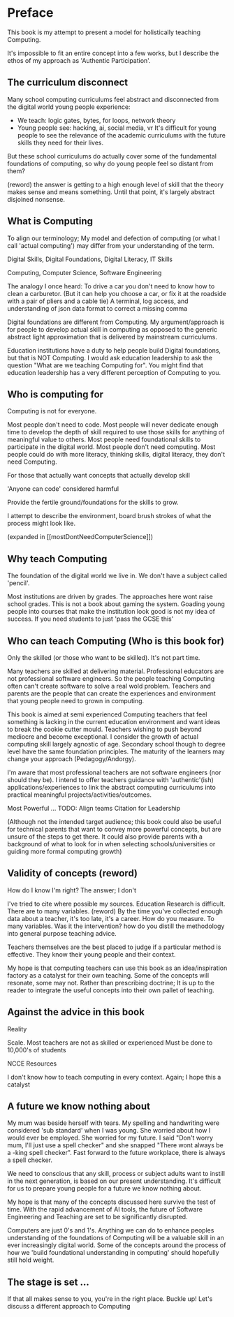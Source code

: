 Preface
=======

This book is my attempt to present a model for holistically teaching Computing.

It's impossible to fit an entire concept into a few works, but I describe the ethos of my approach as 'Authentic Participation'.

## The curriculum disconnect

Many school computing curriculums feel abstract and disconnected from the digital world young people experience:
* We teach: logic gates, bytes, for loops, network theory
* Young people see: hacking, ai, social media, vr
It's difficult for young people to see the relevance of the academic curriculums with the future skills they need for their lives.

But these school curriculums do actually cover some of the fundamental foundations of computing, so why do young people feel so distant from them?

(reword) the answer is getting to a high enough level of skill that the theory makes sense and means something. Until that point, it's largely abstract disjoined nonsense.


## What is Computing

To align our terminology; My model and defection of computing (or what I call 'actual computing') may differ from your understanding of the term.

Digital Skills, Digital Foundations, Digital Literacy, IT Skills

Computing, Computer Science, Software Engineering

The analogy I once heard: To drive a car you don't need to know how to clean a carburetor.
(But it can help you choose a car, or fix it at the roadside with a pair of pliers and a cable tie)
A terminal, log access, and understanding of json data format to correct a missing comma

Digital foundations are different from Computing. My argument/approach is for people to develop actual skill in computing as opposed to the generic abstract light approximation that is delivered by mainstream curriculums.

Education institutions have a duty to help people build Digital foundations, but that is NOT Computing. I would ask education leadership to ask the question "What are we teaching Computing for". You might find that education leadership has a very different perception of Computing to you.


## Who is computing for

Computing is not for everyone.

Most people don't need to code. Most people will never dedicate enough time to develop the depth of skill required to use those skills for anything of meaningful value to others.
Most people need foundational skills to participate in the digital world. Most people don't need computing.
Most people could do with more literacy, thinking skills, digital literacy, they don't need Computing.

For those that actually want concepts that actually develop skill

'Anyone can code' considered harmful

Provide the fertile ground/foundations for the skills to grow.

I attempt to describe the environment, board brush strokes of what the process might look like.

(expanded in [[mostDontNeedComputerScience]])


## Why teach Computing

The foundation of the digital world we live in.
We don't have a subject called 'pencil'.

Most institutions are driven by grades. The approaches here wont raise school grades. This is not a book about gaming the system. Goading young people into courses that make the institution look good is not my idea of success.
If you need students to just 'pass the GCSE this'


## Who can teach Computing (Who is this book for)

Only the skilled (or those who want to be skilled). It's not part time.

Many teachers are skilled at delivering material.
Professional educators are not professional software engineers.
So the people teaching Computing often can't create software to solve a real wold problem.
Teachers and parents are the people that can create the experiences and environment that young people need to grown in computing.

This book is aimed at semi experienced Computing teachers that feel something is lacking in the current education environment and want ideas to break the cookie cutter mould. Teachers wishing to push beyond mediocre and become exceptional.
I consider the growth of actual computing skill largely agnostic of age.
Secondary school though to degree level have the same foundation principles.
The maturity of the learners may change your approach (Pedagogy/Andorgy).

I'm aware that most professional teachers are not software engineers (nor should they be).
I intend to offer teachers guidance with 'authentic'(ish) applications/experiences to link the abstract computing curriculums into practical meaningful projects/activities/outcomes.

Most Powerful ...
TODO: Align teams
Citation for Leadership

(Although not the intended target audience; this book could also be useful for technical parents that want to convey more powerful concepts, but are unsure of the steps to get there. It could also provide parents with a background of what to look for in when selecting schools/universities or guiding more formal computing growth)


## Validity of concepts (reword)

How do I know I'm right? The answer; I don't

I've tried to cite where possible my sources.
Education Research is difficult. There are to many variables.
(reword)
By the time you've collected enough data about a teacher, it's too late, it's a career. How do you measure. To many variables. Was it the intervention? how do you distill the methodology into general purpose teaching advice.

Teachers themselves are the best placed to judge if a particular method is effective. They know their young people and their context.

My hope is that computing teachers can use this book as an idea/inspiration factory as a catalyst for their own teaching. Some of the concepts will resonate, some may not. Rather than prescribing doctrine; It is up to the reader to integrate the useful concepts into their own pallet of teaching.


## Against the advice in this book

Reality

Scale. Most teachers are not as skilled or experienced
Must be done to 10,000's of students

NCCE Resources

I don't know how to teach computing in every context.
Again; I hope this a catalyst


## A future we know nothing about

My mum was beside herself with tears. My spelling and handwriting were considered 'sub standard' when I was young. She worried about how I would ever be employed. She worried for my future. I said "Don't worry mum, I'll just use a spell checker" and she snapped "There wont always be a -king spell checker". Fast forward to the future workplace, there is always a spell checker.

We need to conscious that any skill, process or subject adults want to instill in the next generation, is based on our present understanding. It's difficult for us to prepare young people for a future we know nothing about.

My hope is that many of the concepts discussed here survive the test of time. With the rapid advancement of AI tools, the future of Software Engineering and Teaching are set to be significantly disrupted.

Computers are just 0's and 1's. Anything we can do to enhance peoples understanding of the foundations of Computing will be a valuable skill in an ever increasingly digital world. Some of the concepts around the process of how we 'build foundational understanding in computing' should hopefully still hold weight.

## The stage is set ...

If that all makes sense to you, you're in the right place. Buckle up! Let's discuss a different approach to Computing